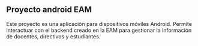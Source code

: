 ## Proyecto android EAM

Este proyecto es una aplicación para dispositivos móviles Android. Permite interactuar con el backend creado en la EAM para gestionar la información de docentes, directivos y estudiantes.
